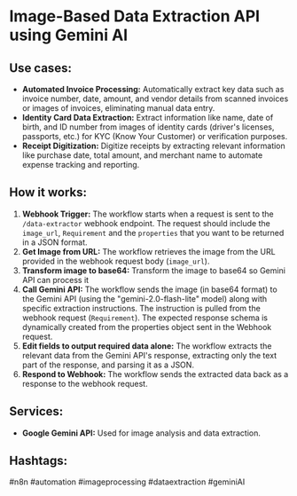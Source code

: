 # Image-Based Data Extraction API using Gemini AI

## Use cases:

- **Automated Invoice Processing:** Automatically extract key data such as invoice number, date, amount, and vendor details from scanned invoices or images of invoices, eliminating manual data entry.
- **Identity Card Data Extraction:** Extract information like name, date of birth, and ID number from images of identity cards (driver's licenses, passports, etc.) for KYC (Know Your Customer) or verification purposes.
- **Receipt Digitization:** Digitize receipts by extracting relevant information like purchase date, total amount, and merchant name to automate expense tracking and reporting.

## How it works:

1.  **Webhook Trigger:** The workflow starts when a request is sent to the `/data-extractor` webhook endpoint. The request should include the `image_url`, `Requirement` and the `properties` that you want to be returned in a JSON format.
2.  **Get Image from URL:** The workflow retrieves the image from the URL provided in the webhook request body (`image_url`).
3.  **Transform image to base64:** Transform the image to base64 so Gemini API can process it
4.  **Call Gemini API:** The workflow sends the image (in base64 format) to the Gemini API (using the "gemini-2.0-flash-lite" model) along with specific extraction instructions. The instruction is pulled from the webhook request (`Requirement`). The expected response schema is dynamically created from the properties object sent in the Webhook request.
5.  **Edit fields to output required data alone:** The workflow extracts the relevant data from the Gemini API's response, extracting only the text part of the response, and parsing it as a JSON.
6.  **Respond to Webhook:** The workflow sends the extracted data back as a response to the webhook request.

## Services:

-   **Google Gemini API:** Used for image analysis and data extraction.

## Hashtags:

#n8n #automation #imageprocessing #dataextraction #geminiAI
